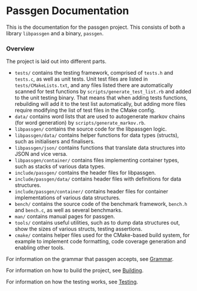 # Passgen Documentation

This is the documentation for the passgen project. This consists of both a library `libpassgen` and a binary, `passgen`. 

### Overview

The project is laid out into different parts.

- `tests/` contains the testing framework, comprised of `tests.h` and
  `tests.c`, as well as unit tests. Unit test files are listed in
  `tests/CMakeLists.txt`, and any files listed there are automatically scanned
  for test functions by `scripts/generate_test_list.rb` and added to the unit
  testing binary. That means that when adding tests functions, rebuilding will
  add it to the test list automatically, but adding more files require
  modifying the list of test files in the CMake config.
- `data/` contains word lists that are used to autogenerate markov chains (for
  word generation) by `scripts/generate_markov.rb`.
- `libpassgen/` contains the source code for the libpassgen logic.
- `libpassgen/data/` contains helper functions for data types (structs), such
  as initialisers and finalisers.
- `libpassgen/json/` contains functions that translate data structures into
  JSON and vice versa.
- `libpassgen/container/` contains files implementing container types, such as
  stacks of various data types.
- `include/passgen/` contains the header files for libpassgen.
- `include/passgen/data/` contains header files with definitions for data
  structures.
- `include/passgen/container/` contains header files for container
  implementations of various data structures.
- `bench/` contains the source code of the benchmark framework, `bench.h` and
  `bench.c`, as well as several benchmarks.
- `man/` contains manual pages for passgen.
- `tools/` contains useful utilities, such as to dump data structures out,
  show the sizes of various structs, testing assertions.
- `cmake/` contains helper files used for the CMake-based build system, for
  example to implement code formatting, code coverage generation and enabling
  other tools.

For information on the grammar that passgen accepts, see [Grammar](grammar.md).

For information on how to build the project, see [Building](building.md).

For information on how the testing works, see [Testing](testing.md).
